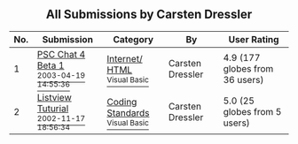﻿<div align="center">

## All Submissions by Carsten Dressler

</div>

No.  | Submission | Category | By   | User Rating
---- | ---------- | -------- | ---- | -----------
1 | [PSC Chat 4 Beta 1<br /><sup>2003-04-19 14:55:36</sup>](https://github.com/Planet-Source-Code/carsten-dressler-psc-chat-4-beta-1__1-44874) | [Internet/ HTML<br /><sup>Visual Basic</sup>](../ByCategory/internet-html__1-34.md) | Carsten Dressler | 4.9 (177 globes from 36 users)
2 | [Listview Tuturial<br /><sup>2002-11-17 18:56:34</sup>](https://github.com/Planet-Source-Code/carsten-dressler-listview-tuturial__1-40829) | [Coding Standards<br /><sup>Visual Basic</sup>](../ByCategory/coding-standards__1-43.md) | Carsten Dressler | 5.0 (25 globes from 5 users)
